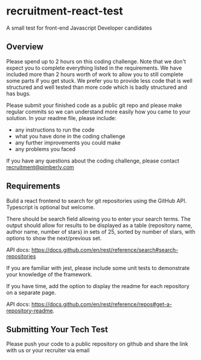 # recruitment-react-test
A small test for front-end Javascript Developer candidates

## Overview

Please spend up to 2 hours on this coding challenge. Note that we don't expect you to complete everything listed in the requirements. We have included more than 2 hours worth of work to allow you to still complete some parts if you get stuck. We prefer you to provide less code that is well structured and well tested than more code which is badly structured and has bugs.

Please submit your finished code as a public git repo and please make regular commits so we can understand more easily how you came to your solution. In your readme file, please include: 

- any instructions to run the code
- what you have done in the coding challenge
- any further improvements you could make
- any problems you faced

If you have any questions about the coding challenge, please contact recruitment@pimberly.com

## Requirements

Build a react frontend to search for git repositories using the GitHub API. Typescript is optional but welcome. 

There should be  search field allowing you to enter your search terms. The output should allow for results to be displayed as a table (repository name, author name, number of stars) in sets of 25, sorted by number of stars, with options to show the next/previous set.

API docs: https://docs.github.com/en/rest/reference/search#search-repositories

If you are familiar with jest, please include some unit tests to demonstrate your knowledge of the framework.

If you have time, add the option to display the readme for each repository on a separate page. 

API docs: https://docs.github.com/en/rest/reference/repos#get-a-repository-readme. 

## Submitting Your Tech Test

Please push your code to a public repository on github and share the link with us or your recruiter via email
